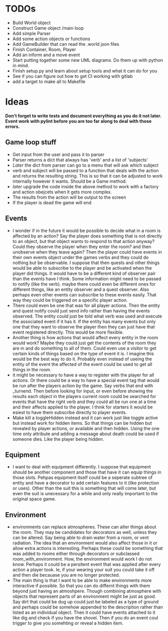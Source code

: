TODOs
=====

* Build World object
* Construct Game object /main loop
* Add simple Parser
* Add some action objects or functions
* Add GameBuilder that can read the .world json files
* Finish Container, Room, Player
* Add an inform and a move event
* Start putting together some new UML diagrams. Do them up with python in mind.
* Finish setup.py and learn about setup tools and what it can do for you
* See if you can figure out how to get CI working with gitlab
* add a target to make all to Makefile

Ideas
=====

**Don't forget to write tests and document everything as you do it not later. Event work with pylint before you are too far along to deal with those errors.**

Game loop stuff
---------------

* Get input from the user and pass it to parser
* Parser returns a dict that always has 'verb' and a list of 'subjects'
* *Later* the dict from parser can go to a menu that will ask which subject
* verb and subject will be passed to a function that deals with the action and returns the resulting string. This is so that it can be adjusted to work internally however it wants. Should be a Game method.
* *later* upgrade the code inside the above method to work with a factory and action obejcets when it gets more complex.
* The results from the action will be output to the screen
* If the player is dead the game will end


Events
------

* I wonder if in the future it would be possible to decide what in a room is affected by an action? Say the player does something that is not directly to an object, but that object wants to respond to that action anyway? Could they observe the player when they enter the room? and then unobserve when they leave again? Then the player could have events in their own events object under the games verbs and they could do nothing but be observable. I suppose that then quests and other things would be able to subscribe to the player and be activated when the player did things. It would have to be a different kind of observer pair than the events have I think. Some information might need to be passed to notify (like the verb). maybe there could even be different ones for different things, like an entity observer and a quest observer. Also perhaps even other events can subscribe to these events easily. That way they could be triggered on a specific player action.
* There could even be one that was for all player actions. Then the entity and quest notify could just send info rather than having the events observed. The entity could just be told what verb was used and execute the associated event if it has it. If the entity has many events but only one that they want to observe the player then they can just have that event registered directly. This would be more flexible.
* Another thing is how actions that would affect every entity in the room would work? Maybe they could just get the contents of the room they are in and do something to all of them. Could even use a visitor to get certain kinds of things based on the type of event it is. I imagine this would be the best way to do it. Probably even instead of useing the entity of the event the affected of the event could be used to get all things in the room.
* it might be necessary to have a way to register with the player for all actions. Or there could be a way to have a special event tag that would be run after the players action by the game. Say verbs that end with _turnend. Then before looking for input, or even before showing the results each object in the players current room could be searched for events that have the right verb and they could all be run one at a time and their affects applied to the player. I think for starters it would be esiest to have them subscribe directly to player events.
* Make kill a toggleHidden instead and it can work just like toggle active but instead work for hidden items. So that things can be hidden but revealed by player actions, or available and then hidden. Using the one time only attribute and adding a message about death could be used if someone dies. Like the player being hidden.


Equipment
---------

* I want to deal with equipment differently. I suppose that equipment should be another component and those that have it can equip things in those slots. Pehpas equipment itself could be a seperate subtree of entity and have a decorator to add certain features to it (like protection or uses). Other than the suit this is something that will come later, but even the suit is unecessary for a while and only really important to the original space game.


Environment
-----------
* environments can replace atmospheres. These can alter things about the room. They may be candidates for decorators as well, unless they can be altered. Say being able to drain water from a room, or vent radiation. The idea that an environment would also affect those in it or allow extra actions is interesting. Perhaps these could be something that was added to rooms either through decorators or subclassed room_with_environment. How, the environment would work I do not know. Perhaps it could be a persitent event that was applied after every action a player took. Ie, if your wearing your suit you could take it off and then die becauase you are no longer protected.
* The main thing is that I want to be able to make environments more interactive if possible. So that you can do differnt things with them beyond just having an atmoshpere. Though combining atmosphere with objects that represent parts of an environment might be just as good. Say dirt that could be dug up could just be labeled as a type of ground and perhaps could be somehow appended to the description rather than listed as an individual object. Then it could have events attached to it like dig and check if you have the shovel. Then if you do an event coul trigger to give you somehting or reveal a hidden item.

